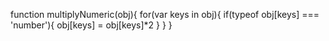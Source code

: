 function multiplyNumeric(obj){
  for(var keys in obj){
    if(typeof obj[keys] === 'number'){
      obj[keys] = obj[keys]*2
    }
  }
}
